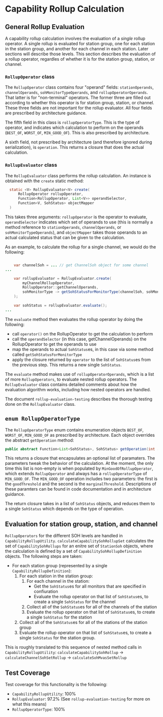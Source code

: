 # Capability Rollup Calculation

## General Rollup Evaluation

A capability rollup calculation involves the evaluation of a *single* rollup operator.
A single rollup is evaluated for station group, one for each station in the station group,
and another for each channel in each station. Later sections will describe those levels.
This section describes the evaluation of a rollup operator, regardles of whether it is
for the station group, station, or channel.

### `RollupOperator` class

The `RollupOperator` class contains four "operand" fields: `stationOperands`, `channelOperands`,
`sohMonitorTypeOperands`, and `rollupOperatorOperands`. That latter is for "non-terminal"
operators. The former three are filled out according to whether this operator is for station group,
station, or channel. These three fields are not important for the rollup evaluator. All four
fields are prescribed by architecture guidance.

The fifth field in this class is `rollupOperatorType`. This is the type of operator, and indicates
which calculation to perform on the operands (`BEST_OF`, `WORST_OF`, `MIN_GOOD_OF`).
This is also prescribed by architecture.

A sixth field, not prescribed by architecture (and therefore ignored during serialization), 
is `operation`. This returns a closure that does the actual calculation.

### `RollupEvaluator` class

The `RollupEvaluator` class performs the rollup calculation. An instance is obtained with
the `create` static method:

```java
  static <V> RollupEvaluator<V> create(
      RollupOperator rollupOperator,
      Function<RollupOperator, List<V>> operandSelector,
      Function<V, SohStatus> objectMapper
  ) 
```

This takes three arguments: `rollupOperator` is the operator to evaluate, `operandSelector`
indicates which set of operands to use (this is normally a method reference to `stationOperands`, 
`channelOperands`, or `sohMonitorTypeOperands`), and `objectMapper` takes those operands to an
actual calculated status that can be given to the calculation.

As an example, to calculate the rollup for a single channel, we would do the following:

```java

    var channelSoh = ... // get ChannelSoh object for some channel 
...

    var rollupEvaluator = RollupEvaluator.create(
        myChannelRollupOperator,
        RollupOperator::getChannelOperands,
        sohMonitorType -> getSohStatusForMonitorType(channelSoh, sohMonitorType)
    );
    
    var sohStatus = rollupEvaluator.evaluate();
...
```

The `evaluate` method then evaluates the rollup operator by doing the following:
* call `operator()` on the RollupOperator to get the calculation to perform
* call the `operandSelector` (in this case, getChannelOperands) on the RollupOperator to get the operands to use
* map the operands to actual `SohStatus`es, in this case via some method called `getSohStatusForMonitorType`
* apply the closure returned by `operator` to the list of `SohStatus`es from the previous step. This returns a new single `SohStatus`.

The `evaluate` method makes use of `rollupOperatorOperands`, which is a list of more `RollupOperators`, to evaluate 
nested rollup operators. The `RollupEvaluator` class contains detailed comments about how the evaluation
algorithm works, including how nested operators are handled.

The document `rollup-evaluation-testing` describes the thorough testing done on the `RollupEvaluator` class.

## `enum RollupOperatorType`

The `RollupOperatorType` enum contains enumeration objects `BEST_OF`, `WORST_OF`, `MIN_GOOD_OF` as prescribed by
architecture. Each object overrides the abstract `getOperation` method:

```java
public abstract Function<List<SohStatus>, SohStatus> getOperation(int ... parameters);
```

This returns a closure that encapsulates an optional list of paramaters. The parameters tweak the
behavior of the calculation. At the moment, the only time this list is non-empty is when populated
by `MinGoodOfRollupOperator`, which extends `RollupOperator` and always has a `rollupOperatorType` of
`MIN_GOOD_OF`. The `MIN_GOOD_OF` operation includes two parameters: the first is the `goodThreshold`
and the second is the `marginalThreshold`. Descriptions of these paramters can be found in code documentation
and in architecture guidance.

The return closure takes in a list of `SohStatus` objects, and reduces them to a single `SohStatus` which
depends on the type of operation.

## Evaluation for station group, station, and channel

`RollupOperators` for the different SOH levels are handled in `CapabilityRollupUtility`. `calculateCapabilitySohRollupSet`
calculates the set of `CapabilitySohRollups` for an enitre set of `StationSoh` objects, where the calculation is defined 
by a set of `CapabilitySohRollupDefinition` objects. The following steps are taken:

* For each station group (represented by a single `CapabilityRollupDefinition`):
    1.  For each station in the station group:
        1.  For each channel in the station:
            * Get the `SohStatus`es for all monitors that are specified in confiuration
            * Evaluate the rollup operator on that list of `SohStatus`es, to create a single `SohStatus` for the channel
        2. Collect all of the `SohStatus`es for all of the channels of the station
        3. Evaluate the rollup operator on that list of `SohStatus`es, to create a single `SohStatus` for the station
    2.  Collect all of the `SohStatus`es for all of the stations of the station group
    3.  Evaluate the rollup operator on that list of `SohStatus`es, to create a single `SohStatus` for the station group.

This is roughly translated to this sequence of nested method calls in `CapabilityRollupUtility`: 
`calculateCapabilitySohRollup` -> `calculateChannelSohSetRollup` -> `calculateSohMvasSetRollup`

## Test Coverage
Test coverage for this functionality is the following:
* `CapabilityRollupUtility`: 100%
* `RollupEvaluator`: 97.2% (See `rollup-evaluation-testing` for more on what this means)
* `RollupOperatorType`: 100%